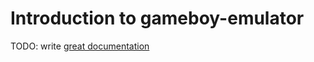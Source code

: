 # Introduction to gameboy-emulator

TODO: write [great documentation](http://jacobian.org/writing/what-to-write/)
